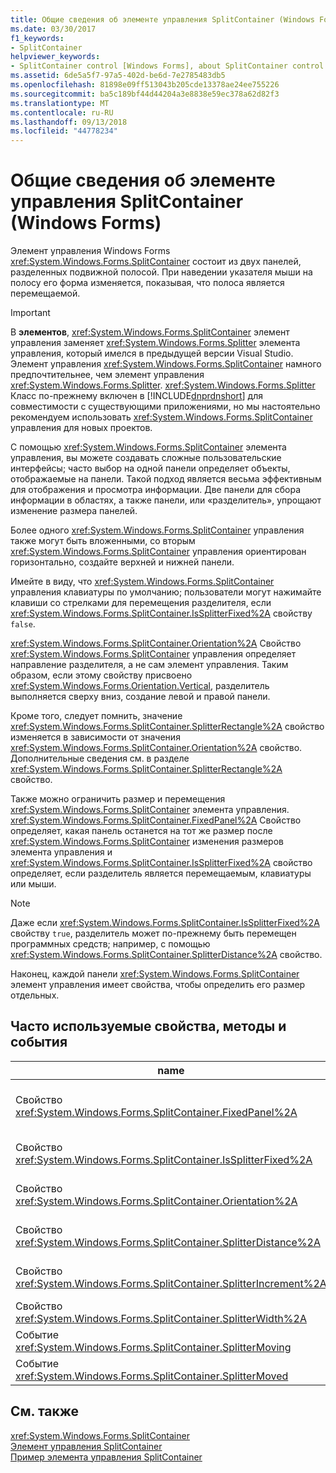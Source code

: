 ```yaml
---
title: Общие сведения об элементе управления SplitContainer (Windows Forms)
ms.date: 03/30/2017
f1_keywords:
- SplitContainer
helpviewer_keywords:
- SplitContainer control [Windows Forms], about SplitContainer control
ms.assetid: 6de5a5f7-97a5-402d-be6d-7e2785483db5
ms.openlocfilehash: 81898e09ff513043b205cde13378ae24ee755226
ms.sourcegitcommit: ba5c189bf44d44204a3e8838e59ec378a62d82f3
ms.translationtype: MT
ms.contentlocale: ru-RU
ms.lasthandoff: 09/13/2018
ms.locfileid: "44778234"
---
```

# <a name="splitcontainer-control-overview-windows-forms"></a>Общие сведения об элементе управления SplitContainer (Windows Forms)
Элемент управления Windows Forms <xref:System.Windows.Forms.SplitContainer> состоит из двух панелей, разделенных подвижной полосой. При наведении указателя мыши на полосу его форма изменяется, показывая, что полоса является перемещаемой.  
  
> [!IMPORTANT]
>  В **элементов**, <xref:System.Windows.Forms.SplitContainer> элемент управления заменяет <xref:System.Windows.Forms.Splitter> элемента управления, который имелся в предыдущей версии Visual Studio. Элемент управления <xref:System.Windows.Forms.SplitContainer> намного предпочтительнее, чем элемент управления <xref:System.Windows.Forms.Splitter>. <xref:System.Windows.Forms.Splitter> Класс по-прежнему включен в [!INCLUDE[dnprdnshort](../../../../includes/dnprdnshort-md.md)] для совместимости с существующими приложениями, но мы настоятельно рекомендуем использовать <xref:System.Windows.Forms.SplitContainer> управления для новых проектов.  
  
 С помощью <xref:System.Windows.Forms.SplitContainer> элемента управления, вы можете создавать сложные пользовательские интерфейсы; часто выбор на одной панели определяет объекты, отображаемые на панели. Такой подход является весьма эффективным для отображения и просмотра информации. Две панели для сбора информации в областях, а также панели, или «разделитель», упрощают изменение размера панелей.  
  
 Более одного <xref:System.Windows.Forms.SplitContainer> управления также могут быть вложенными, со вторым <xref:System.Windows.Forms.SplitContainer> управления ориентирован горизонтально, создайте верхней и нижней панели.  
  
 Имейте в виду, что <xref:System.Windows.Forms.SplitContainer> управления клавиатуры по умолчанию; пользователи могут нажимайте клавиши со стрелками для перемещения разделителя, если <xref:System.Windows.Forms.SplitContainer.IsSplitterFixed%2A> свойству `false`.  
  
 <xref:System.Windows.Forms.SplitContainer.Orientation%2A> Свойство <xref:System.Windows.Forms.SplitContainer> управления определяет направление разделителя, а не сам элемент управления. Таким образом, если этому свойству присвоено <xref:System.Windows.Forms.Orientation.Vertical>, разделитель выполняется сверху вниз, создание левой и правой панели.  
  
 Кроме того, следует помнить, значение <xref:System.Windows.Forms.SplitContainer.SplitterRectangle%2A> свойство изменяется в зависимости от значения <xref:System.Windows.Forms.SplitContainer.Orientation%2A> свойство. Дополнительные сведения см. в разделе <xref:System.Windows.Forms.SplitContainer.SplitterRectangle%2A> свойство.  
  
 Также можно ограничить размер и перемещения <xref:System.Windows.Forms.SplitContainer> элемента управления. <xref:System.Windows.Forms.SplitContainer.FixedPanel%2A> Свойство определяет, какая панель останется на тот же размер после <xref:System.Windows.Forms.SplitContainer> изменения размеров элемента управления и <xref:System.Windows.Forms.SplitContainer.IsSplitterFixed%2A> свойство определяет, если разделитель является перемещаемым, клавиатуры или мыши.  
  
> [!NOTE]
>  Даже если <xref:System.Windows.Forms.SplitContainer.IsSplitterFixed%2A> свойству `true`, разделитель может по-прежнему быть перемещен программных средств; например, с помощью <xref:System.Windows.Forms.SplitContainer.SplitterDistance%2A> свойство.  
  
 Наконец, каждой панели <xref:System.Windows.Forms.SplitContainer> элемент управления имеет свойства, чтобы определить его размер отдельных.  
  
## <a name="commonly-used-properties-methods-and-events"></a>Часто используемые свойства, методы и события  
  
|name|Описание|  
|----------|-----------------|  
|Свойство <xref:System.Windows.Forms.SplitContainer.FixedPanel%2A>|Определяет, какая из панелей не меняется размер после <xref:System.Windows.Forms.SplitContainer> размер элемента управления.|  
|Свойство <xref:System.Windows.Forms.SplitContainer.IsSplitterFixed%2A>|Определяет, если разделитель можно перемещать с помощью клавиатуры или мыши.|  
|Свойство <xref:System.Windows.Forms.SplitContainer.Orientation%2A>|Определяет, если расположение разделителя вертикально или горизонтально.|  
|Свойство <xref:System.Windows.Forms.SplitContainer.SplitterDistance%2A>|Определяет расстояние в пикселях от левого или верхнего края для перемещаемой полосы-разделителя.|  
|Свойство <xref:System.Windows.Forms.SplitContainer.SplitterIncrement%2A>|Определяет минимальное расстояние в пикселях, что разделитель может быть перемещен пользователем.|  
|Свойство <xref:System.Windows.Forms.SplitContainer.SplitterWidth%2A>|Определяет ширину в пикселях разделителя.|  
|Событие <xref:System.Windows.Forms.SplitContainer.SplitterMoving>|Происходит, когда разделитель является перемещение.|  
|Событие <xref:System.Windows.Forms.SplitContainer.SplitterMoved>|Происходит при перемещении разделителя.|  
  
## <a name="see-also"></a>См. также  
 <xref:System.Windows.Forms.SplitContainer>  
 [Элемент управления SplitContainer](../../../../docs/framework/winforms/controls/splitcontainer-control-windows-forms.md)  
 [Пример элемента управления SplitContainer](https://msdn.microsoft.com/library/9015fad0-7108-4d85-a83a-a72d038c4f65)
